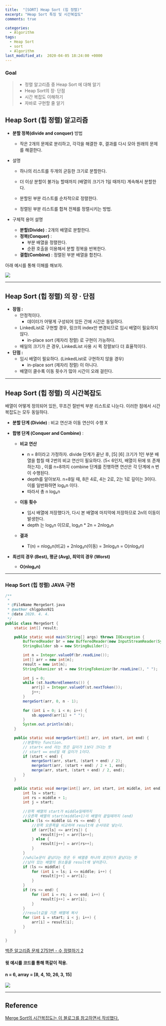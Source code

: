 ```yaml
---
title:  "[SORT] Heap Sort (힙 정렬)"
excerpt: "Heap Sort 특징 및 시간복잡도"
comments: true

categories:
  - Algorithm
tags: 
  - Heap Sort
  - sort
  - Algorithm
last_modified_at:  2020-04-05 18:24:00 +0000
---
```


### Goal

> - 정렬 알고리즘 중  Heap Sort 에 대해 알기
> - Heap Sort의 장· 단점 
> - 시간 복잡도 이해하기 
> - 자바로 구현할 줄 알기



## Heap Sort (힙 정렬) 알고리즘

- **분할 정복(divide and conquer)** 방법

  - 작은 2개의 문제로 분리하고, 각각을 해결한 후, 결과를 다시 모아 원래의 문제를 해결한다.

- 설명

  - 하나의 리스트를 두개의 균등한 크기로 분할한다.

  - 더 이상 분할이 불가능 할때까지 (배열의 크기가 1일 때까지) 계속해서 분할한다.
  
  - 분할된 부분 리스트를 순차적으로 정렬한다.
  
  - 정렬된 부분 리스트를 합쳐 전체를 정렬시키는 방법.
  
    
  
- 구체적 용어 설명

  - **분할(Divide)** : 2개의 배열로 분할한다.
  - **정복(Conquer)** : 
    - 부분 배열을 정렬한다.
    - 순환 호출을 이용해서 분할 정복을 반복한다.
  - **결합(Combine)** : 정렬된 부분 배열을 합친다.

  

아래 예시를 통해 이해를 해보자.  

![](https://chlgpdus921.github.io/assets/images/mergesort/그림1.png)





---

## Heap Sort (힙 정렬) 의 장 · 단점

- **장점 :**
  - 안정적이다.
    - 데이터가 어떻게 구성되어 있든 간에 시간은 동일하다. 
  - LinkedList로 구현할 경우, 링크의 index만 변경되므로 임시 배열이 필요하지 않다. 
    - in-place sort (제자리 정렬) 로 구현이 가능하다.
  - 배일의 크기가 큰 경우, LinkedList 사용 시 퀵 정렬보다 더 효율적이다. 
- **단점 :**
  - 임시 배열이 필요하다. (LinkedList로 구현하지 않을 경우)
    - in-place sort (제자리 정렬) 이 아니다. 
  - 배열이 클수록 이동 횟수가 많아 시간이 오래 걸린다. 

---

## Heap Sort (힙 정렬) 의 시간복잡도

배열이 어떻게 정의되어 있든, 무조건 절반씩 부분 리스트로 나눈다. 이러한 점에서 시간 복잡도는 모두 동일하다.

- **분할 단계 (Divide)** : 비교 연산과 이동 연산이 수행 X

- **합병 단계 (Conquer and Combine)** :  

  - **비교 연산**

    - n = 8이라고 가정하자.  divide 단계가 끝난 후, [5]  [6] 크기가 1인 부분 배열을 합칠 때 2번의 비교 연산이 필요하다. (5< 6인지, 배열이 뒤에 또 존재하는지) ,  이를 n=8까지 combine 단계를 진행하면 연산은 각 단계에 n 번이 수행된다.
    - depth를 알아보자.  n=8일 때, 8은 4로, 4는 2로, 2는 1로 깊이는 3이다.  이를 일반화하면 log₂n 이다. 
    - 따라서 총 n log₂n

  - **이동 횟수**

    - 임시 배열에 저장했다가, 다시 본 배열에 마지막에 저장하므로 2n의 이동이 발생한다.
    - depth 는  log₂n 이므로,    log₂n * 2n = 2nlog₂n 

  - **결과**

    - T(n) = nlog₂n(비교) + 2nlog₂n(이동) = 3nlog₂n = O(nlog₂n)

      

- **최선의 경우 (Best),  평균 (Avg),  최악의 경우 (Worst)**

  - **O(nlog₂n)**

  

---

### Heap Sort (힙 정렬)  JAVA 구현

```java
/**
 * 
 * @FileName MergeSort.java
 * @author chlgpdus921
 * @date 2020. 4. 4.
 */
public class MergeSort {
	static int[] result;

	public static void main(String[] args) throws IOException {
		BufferedReader br = new BufferedReader(new InputStreamReader(System.in));
		StringBuilder sb = new StringBuilder();

		int n = Integer.valueOf(br.readLine());
		int[] arr = new int[n];
		result = new int[n];
		StringTokenizer st = new StringTokenizer(br.readLine(), " ");
	
		int j = 0;
		while (st.hasMoreElements()) {
			arr[j] = Integer.valueOf(st.nextToken());
			j++;
		}
		mergeSort(arr, 0, n - 1);
		
		for (int i = 0; i < n; i++) {
			sb.append(arr[i] + " ");
		}
		System.out.println(sb);
	}

	public static void mergeSort(int[] arr, int start, int end) {
		//분할하는 function. 
		// start< end 라는 뜻은 길이가 1보다 크다는 뜻
		// start == end일 때 길이가 1이다.
		if (start < end) {
			mergeSort(arr, start, (start + end) / 2);
			mergeSort(arr, (start + end) / 2 + 1, end);
			merge(arr, start, (start + end) / 2, end);
		}
	}

	public static void merge(int[] arr, int start, int middle, int end) {
		int ls = start;
		int rs = middle + 1;
		int j = start;
		
		//왼쪽 배열의 start가 middle일때까지
		//오른쪽 배열의 start(middle+1)이 배열의 끝일때까지 (end)
		while (ls <= middle && rs <= end) {
			//왼쪽 오른쪽을 비교하여 result에 순서대로 넣는다. 
			if (arr[ls] <= arr[rs]) {
				result[j++] = arr[ls++];
			} else {
				result[j++] = arr[rs++];
			}
		}
		//while문이 끝났다는 뜻은 두 배열중 하나의 포인터가 끝났다는 뜻
		//남아 있는 배열의 원소들을 result에 넣어준다. 
		if (ls <= middle) {
			for (int i = ls; i <= middle; i++) {
				result[j++] = arr[i];
			}
		}
		if (rs <= end) {
			for (int i = rs; i <= end; i++) {
				result[j++] = arr[i];
			}
		}
		//result값을 기존 배열에 복사
		for (int i = start; i < j; i++) {
			arr[i] = result[i];
		}
	}

}
```

[백준 알고리즘 문제 2751번 - 수 정렬하기 2](https://www.acmicpc.net/problem/2751)

#### 윗 예시를 코드를 통해 똑같이 적용.

#### n = 6,  array = [8, 4, 10, 26, 3, 15]

![](https://chlgpdus921.github.io/assets/images/mergesort/result.PNG)



---

## Reference

[Merge Sort의 시간복잡도는 이 블로그를 참고하면서 작성했다.](https://gmlwjd9405.github.io/2018/05/08/algorithm-merge-sort.html)

